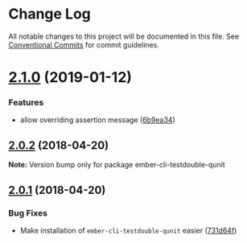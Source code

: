 # Change Log

All notable changes to this project will be documented in this file.
See [Conventional Commits](https://conventionalcommits.org) for commit guidelines.

<a name="2.1.0"></a>
# [2.1.0](https://github.com/alexlafroscia/testdouble-qunit/tree/master/packages/ember-cli-testdouble-qunit/compare/v2.0.2...v2.1.0) (2019-01-12)


### Features

* allow overriding assertion message ([6b9ea34](https://github.com/alexlafroscia/testdouble-qunit/tree/master/packages/ember-cli-testdouble-qunit/commit/6b9ea34))




<a name="2.0.2"></a>
## [2.0.2](https://github.com/alexlafroscia/testdouble-qunit/tree/master/packages/ember-cli-testdouble-qunit/compare/v2.0.1...v2.0.2) (2018-04-20)




**Note:** Version bump only for package ember-cli-testdouble-qunit

<a name="2.0.1"></a>
## [2.0.1](https://github.com/alexlafroscia/testdouble-qunit/tree/master/packages/ember-cli-testdouble-qunit/compare/v2.0.0...v2.0.1) (2018-04-20)


### Bug Fixes

* Make installation of `ember-cli-testdouble-qunit` easier ([731d64f](https://github.com/alexlafroscia/testdouble-qunit/tree/master/packages/ember-cli-testdouble-qunit/commit/731d64f))
